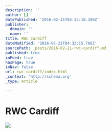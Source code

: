 ```yaml
---
description: ''
author: []
datePublished: '2016-02-21T04:35:10.389Z'
publisher:
  domain: ''
  name: ''
title: RWC Cardiff
dateModified: '2016-02-21T04:32:15.786Z'
sourcePath: _posts/2016-02-21-rwc-cardiff.md
published: true
inFeed: true
hasPage: true
inNav: false
url: rwc-cardiff/index.html
_context: 'http://schema.org'
_type: Article

---
```

# RWC Cardiff
![](https://the-grid-user-content.s3-us-west-2.amazonaws.com/ae356b62-f9f2-455a-94d4-e18f5c224db8.png)